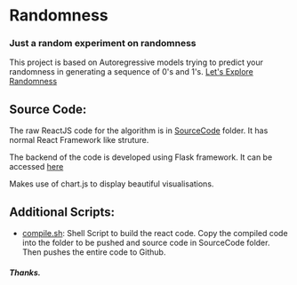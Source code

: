 # Randomness

### Just a random experiment on randomness

This project is based on Autoregressive models trying to predict your randomness in generating a sequence of 0's and 1's.
[Let's Explore Randomness](https://prakashaditya369.github.io/randomness)

## Source Code:

The raw ReactJS code for the algorithm is in [SourceCode](/SourceCode) folder. It has normal React Framework like struture.  

The backend of the code is developed using Flask framework. It can be accessed [here](https://github.com/prakashaditya369/flaskbackend/blob/master/random_experiment.py)

Makes use of chart.js to display beautiful visualisations.

## Additional Scripts:

- [compile.sh](/compile.sh): Shell Script to build the react code. Copy the compiled code into the folder to be pushed and source code in SourceCode folder. Then pushes the entire code to Github.

##### Thanks.
